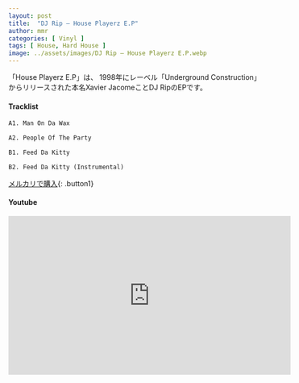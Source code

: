 ```yaml
---
layout: post
title:  "DJ Rip – House Playerz E.P"
author: mmr
categories: [ Vinyl ]
tags: [ House, Hard House ]
image: ../assets/images/DJ Rip – House Playerz E.P.webp
---
```


「House Playerz E.P」は、
1998年にレーベル「Underground Construction」からリリースされた本名Xavier JacomeことDJ RipのEPです。

#### Tracklist
```md
A1. Man On Da Wax

A2. People Of The Party

B1. Feed Da Kitty

B2. Feed Da Kitty (Instrumental)
```

[メルカリで購入](https://jp.mercari.com/item/m81262521689?afid=6142608987){: .button1}

#### Youtube
<iframe width="560" height="315" src="https://www.youtube.com/embed/EP5cub269kE?si=_if3EKSUJ3HYr4hP" title="YouTube video player" frameborder="0" allow="accelerometer; autoplay; clipboard-write; encrypted-media; gyroscope; picture-in-picture; web-share" referrerpolicy="strict-origin-when-cross-origin" allowfullscreen></iframe>